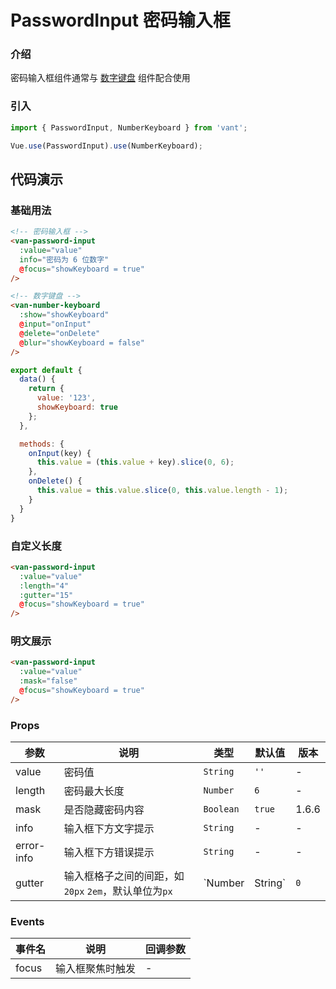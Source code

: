 # PasswordInput 密码输入框

### 介绍

密码输入框组件通常与 [数字键盘](#/zh-CN/number-keyboard) 组件配合使用

### 引入
``` javascript
import { PasswordInput, NumberKeyboard } from 'vant';

Vue.use(PasswordInput).use(NumberKeyboard);
```

## 代码演示

### 基础用法

```html
<!-- 密码输入框 -->
<van-password-input
  :value="value"
  info="密码为 6 位数字"
  @focus="showKeyboard = true"
/>

<!-- 数字键盘 -->
<van-number-keyboard
  :show="showKeyboard"
  @input="onInput"
  @delete="onDelete"
  @blur="showKeyboard = false"
/>
```

```javascript
export default {
  data() {
    return {
      value: '123',
      showKeyboard: true
    };
  },

  methods: {
    onInput(key) {
      this.value = (this.value + key).slice(0, 6);
    },
    onDelete() {
      this.value = this.value.slice(0, this.value.length - 1);
    }
  }
}
```

### 自定义长度

```html
<van-password-input
  :value="value"
  :length="4"
  :gutter="15"
  @focus="showKeyboard = true"
/>
```

### 明文展示

```html
<van-password-input
  :value="value"
  :mask="false"
  @focus="showKeyboard = true"
/>
```

### Props

| 参数 | 说明 | 类型 | 默认值 | 版本 |
|------|------|------|------|------|
| value | 密码值 | `String` | `''` | - |
| length | 密码最大长度 | `Number` | `6` | - |
| mask | 是否隐藏密码内容 | `Boolean` | `true` | 1.6.6 |
| info | 输入框下方文字提示 | `String` | - | - |
| error-info | 输入框下方错误提示 | `String` | - | - |
| gutter | 输入框格子之间的间距，如 `20px` `2em`，默认单位为`px` | `Number | String` | `0` | 2.0.0 |

### Events

| 事件名 | 说明 | 回调参数 |
|------|------|------|
| focus | 输入框聚焦时触发 | - |
